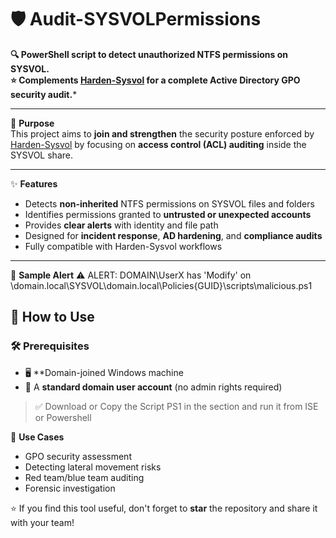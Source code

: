 # 🛡️ Audit-SYSVOLPermissions

**🔍 PowerShell script to detect unauthorized NTFS permissions on SYSVOL.**  
**⭐ Complements [Harden-Sysvol](https://github.com/username/Harden-Sysvol) for a complete Active Directory GPO security audit.***

---

📂 **Purpose**  
This project aims to **join and strengthen** the security posture enforced by [Harden-Sysvol](https://github.com/username/Harden-Sysvol) by focusing on **access control (ACL) auditing** inside the SYSVOL share.

---
✨ **Features**
- Detects **non-inherited** NTFS permissions on SYSVOL files and folders
- Identifies permissions granted to **untrusted or unexpected accounts**
- Provides **clear alerts** with identity and file path
- Designed for **incident response**, **AD hardening**, and **compliance audits**
- Fully compatible with Harden-Sysvol workflows
---

📌 **Sample Alert**
⚠️ ALERT: DOMAIN\UserX has 'Modify' on \domain.local\SYSVOL\domain.local\Policies{GUID}\scripts\malicious.ps1

## 🚀 How to Use
### 🛠️ Prerequisites

- 🖥️ **Domain-joined Windows machine
- 👤 A **standard domain user account** (no admin rights required)

> ✅ Download or Copy the Script PS1 in the section and run it from ISE or Powershell

🧰 **Use Cases**
- GPO security assessment
- Detecting lateral movement risks
- Red team/blue team auditing
- Forensic investigation

⭐ If you find this tool useful, don't forget to **star** the repository and share it with your team!
